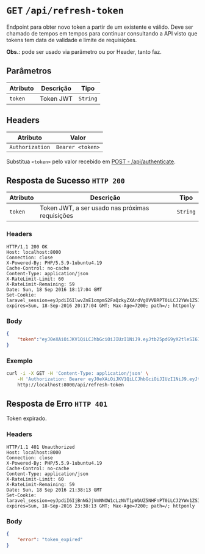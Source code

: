 # `GET` `/api/refresh-token`

Endpoint para obter novo token a partir de um existente e válido. Deve ser
chamado de tempos em tempos para continuar consultando a API visto
que tokens tem data de validade e limite de requisições.

**Obs.**: pode ser usado via parâmetro ou por Header, tanto faz.

## Parâmetros

| Atributo      | Descrição                      | Tipo
| ------------- | ------------------------------ | -------
| `token`       | Token JWT | `String`

## Headers

| Atributo        | Valor
| --------------- | -----------------
| `Authorization` | `Bearer <token>`

Substitua `<token>` pelo valor recebido em
[POST - /api/authenticate](api-endpoints/post_api-authenticate.md).

## Resposta de Sucesso `HTTP 200`

| Atributo      | Descrição                      | Tipo
| ------------- | ------------------------------ | -------
| `token`       | Token JWT, a ser usado nas próximas requisições | `String`

### Headers

```
HTTP/1.1 200 OK
Host: localhost:8000
Connection: close
X-Powered-By: PHP/5.5.9-1ubuntu4.19
Cache-Control: no-cache
Content-Type: application/json
X-RateLimit-Limit: 60
X-RateLimit-Remaining: 59
Date: Sun, 18 Sep 2016 18:17:04 GMT
Set-Cookie: laravel_session=eyJpdiI6IlwvZnE1cmpmS2FaQzkyZXArdVg0VVBRPT0iLCJ2YWx1ZSI6IklDUzI2VHRaWVBlczlOUHozeHdVZXRodFptdXk5V1FUUTBHajA3V0MwNG5XdFRhS3RGZWZKeVdKWGZoaVpFSFBINWgwR2oxeDZ3QVUyK0VqUkRUSWZRPT0iLCJtYWMiOiI3ZTc3OTcwNTg0MWY0MzY3MWI2ODI4ODk3ZDBkMWZhNjI5ZjlmMzFhNDQzZThjYzczMzQxYjA2NGIxMDU2YjczIn0%3D; expires=Sun, 18-Sep-2016 20:17:04 GMT; Max-Age=7200; path=/; httponly
```

### Body

```json
{
    "token":"eyJ0eXAiOiJKV1QiLCJhbGciOiJIUzI1NiJ9.eyJtb25pdG9yX2tleSI6ImVjY2ViOTY4LTZhMDAtNDg0Yi04ZDY0LWNhNjY0ZjcwYmE0YyIsInN1YiI6NCwiaXNzIjoiaHR0cDpcL1wvbG9jYWxob3N0OjgwMDBcL2FwaVwvYXV0aGVudGljYXRlIiwiaWF0IjoxNDc0MjIyNjI0LCJleHAiOjE0NzQyMjYyMjQsIm5iZiI6MTQ3NDIyMjYyNCwianRpIjoiNzc3M2JiNzEyMWE1MzYzNzVjZDJhMzNjYzk3MzFmOWMifQ.D8uoI5HK69WWseaUCep-BA_rf813uD-QGmeFLcCfupU"
}
```

### Exemplo

```bash
curl -i -X GET -H 'Content-Type: application/json' \
    -H 'Authorization: Bearer eyJ0eXAiOiJKV1QiLCJhbGciOiJIUzI1NiJ9.eyJtb25pdG9yX2tleSI6ImVjY2ViOTY4LTZhMDAtNDg0Yi04ZDY0LWNhNjY0ZjcwYmE0YyIsInN1YiI6NCwiaXNzIjoiaHR0cDpcL1wvbG9jYWxob3N0OjgwMDBcL2FwaVwvYXV0aGVudGljYXRlIiwiaWF0IjoxNDc0MjI1NTQ3LCJleHAiOjE0NzQyMjkxNDcsIm5iZiI6MTQ3NDIyNTU0NywianRpIjoiYjIxYTNhNjZiYWI2N2QxMTgyZThiM2ZiMTVkOTY5ZjUifQ.SiNRSXufHQNrqWC2_NbnSRrS0qtDyzlrQvWxBem10RZ' \
    http://localhost:8000/api/refresh-token
```

## Resposta de Erro `HTTP 401`

Token expirado.

### Headers

```
HTTP/1.1 401 Unauthorized
Host: localhost:8000
Connection: close
X-Powered-By: PHP/5.5.9-1ubuntu4.19
Cache-Control: no-cache
Content-Type: application/json
X-RateLimit-Limit: 60
X-RateLimit-Remaining: 59
Date: Sun, 18 Sep 2016 21:38:13 GMT
Set-Cookie: laravel_session=eyJpdiI6IjBnNGJjVmNNOW1cLzNVT1pWbUZ5NHFnPT0iLCJ2YWx1ZSI6IksxQk5EVllGUU8razBaXC9GK0tTSG02SnZvN1JXT29rTUdyZG9yVjh5N0ZFSzZSeDRyRFhUSExuZUtMSFo4TUFuRncrcWY1bUtZVkk5Slp2R1I5Snp4dz09IiwibWFjIjoiZjcwOGRlNThlODQ4YzFlZTMzN2I1NDRlOTFkNjlmOWE2MmZjMDk3MzUwZDRmYjBmY2NhYjk3ZTQzNTlhY2RkMyJ9; expires=Sun, 18-Sep-2016 23:38:13 GMT; Max-Age=7200; path=/; httponly
```

### Body

```json
{
    "error": "token_expired"
}
```
